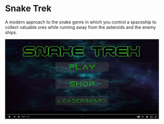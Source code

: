 # Snake Trek

A modern approach to the snake genre in which you control a spaceship to collect valuable ores while running away from the asteroids and  the enemy ships.

[![Watch the video](img.jpg?raw=true "Demo")](https://youtu.be/3QZhFzYPkGo)
